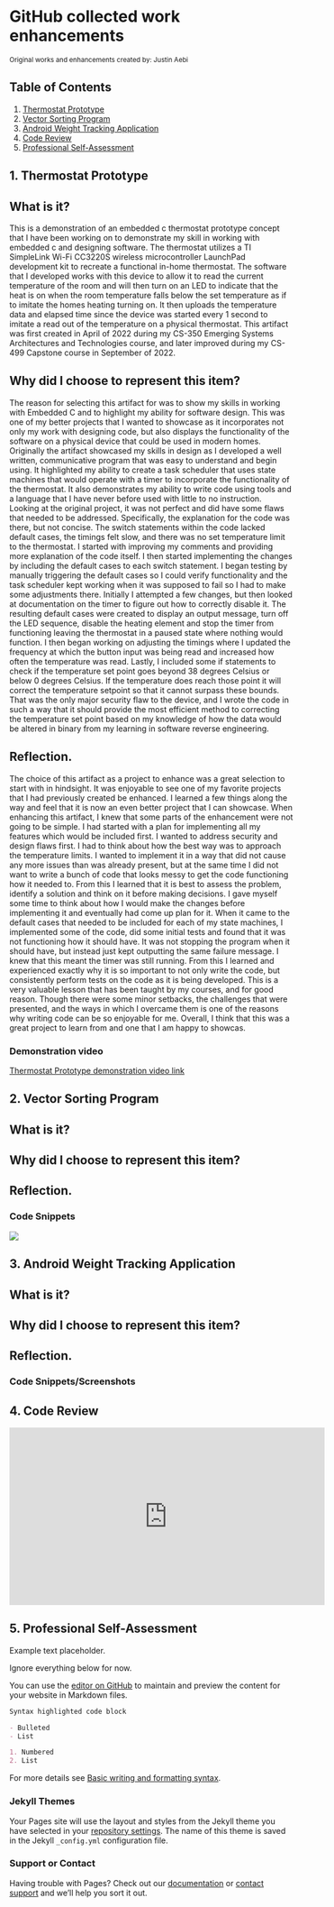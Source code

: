 # GitHub collected work enhancements
<sub>Original works and enhancements created by: Justin Aebi</sub>

## Table of Contents
1. <a href="#Thermostat">Thermostat Prototype<a>
2. <a href="#VS">Vector Sorting Program<a>
3. <a href="#App">Android Weight Tracking Application<a>
4. <a href="#Code Review">Code Review<a>
5. <a href="#PSA">Professional Self-Assessment<a>
  
## 1. Thermostat Prototype <a id="Thermostat"><a>
  
## What is it?
  
  This is a demonstration of an embedded c thermostat prototype concept that I have been working on to demonstrate my skill in working with embedded c and designing software. The thermostat utilizes a TI SimpleLink Wi-Fi CC3220S wireless microcontroller LaunchPad development kit to recreate a functional in-home thermostat. The software that I developed works with this device to allow it to read the current temperature of the room and will then turn on an LED to indicate that the heat is on when the room temperature falls below the set temperature as if to imitate the homes heating turning on. It then uploads the temperature data and elapsed time since the device was started every 1 second to imitate a read out of the temperature on a physical thermostat. This artifact was first created in April of 2022 during my CS-350 Emerging Systems Architectures and Technologies course, and later improved during my CS-499 Capstone course in September of 2022.
  
## Why did I choose to represent this item?
  
  The reason for selecting this artifact for was to show my skills in working with Embedded C and to highlight my ability for software design. This was one of my better projects that I wanted to showcase as it incorporates not only my work with designing code, but also displays the functionality of the software on a physical device that could be used in modern homes. Originally the artifact showcased my skills in design as I developed a well written, communicative program that was easy to understand and begin using. It highlighted my ability to create a task scheduler that uses state machines that would operate with a timer to incorporate the functionality of the thermostat. It also demonstrates my ability to write code using tools and a language that I have never before used with little to no instruction.
  Looking at the original project, it was not perfect and did have some flaws that needed to be addressed. Specifically, the explanation for the code was there, but not concise. The switch statements within the code lacked default cases, the timings felt slow, and there was no set temperature limit to the thermostat. I started with improving my comments and providing more explanation of the code itself. I then started implementing the changes by including the default cases to each switch statement. I began testing by manually triggering the default cases so I could verify functionality and the task scheduler kept working when it was supposed to fail so I had to make some adjustments there. Initially I attempted a few changes, but then looked at documentation on the timer to figure out how to correctly disable it. The resulting default cases were created to display an output message, turn off the LED sequence, disable the heating element and stop the timer from functioning leaving the thermostat in a paused state where nothing would function.
  I then began working on adjusting the timings where I updated the frequency at which the button input was being read and increased how often the temperature was read. Lastly, I included some if statements to check if the temperature set point goes beyond 38 degrees Celsius or below 0 degrees Celsius. If the temperature does reach those point it will correct the temperature setpoint so that it cannot surpass these bounds. That was the only major security flaw to the device, and I wrote the code in such a way that it should provide the most efficient method to correcting the temperature set point based on my knowledge of how the data would be altered in binary from my learning in software reverse engineering.
  
## Reflection.
  
  The choice of this artifact as a project to enhance was a great selection to start with in hindsight. It was enjoyable to see one of my favorite projects that I had previously created be enhanced. I learned a few things along the way and feel that it is now an even better project that I can showcase. When enhancing this artifact, I knew that some parts of the enhancement were not going to be simple. I had started with a plan for implementing all my features which would be included first. I wanted to address security and design flaws first. I had to think about how the best way was to approach the temperature limits. I wanted to implement it in a way that did not cause any more issues than was already present, but at the same time I did not want to write a bunch of code that looks messy to get the code functioning how it needed to. From this I learned that it is best to assess the problem, identify a solution and think on it before making decisions. I gave myself some time to think about how I would make the changes before implementing it and eventually had come up plan for it. 
	When it came to the default cases that needed to be included for each of my state machines, I implemented some of the code, did some initial tests and found that it was not functioning how it should have. It was not stopping the program when it should have, but instead just kept outputting the same failure message. I knew that this meant the timer was still running. From this I learned and experienced exactly why it is so important to not only write the code, but consistently perform tests on the code as it is being developed. This is a very valuable lesson that has been taught by my courses, and for good reason. Though there were some minor setbacks, the challenges that were presented, and the ways in which I overcame them is one of the reasons why writing code can be so enjoyable for me. Overall, I think that this was a great project to learn from and one that I am happy to showcas.
  
### Demonstration video
  <sub>[Thermostat Prototype demonstration video link](https://youtube.com/shorts/xkgiWN-o8l4)</sub>

## 2. Vector Sorting Program <a id="VS"><a>
  
## What is it?
  
## Why did I choose to represent this item?
  
## Reflection.
  
### Code Snippets
<img src="https://mishievouscloud.github.io/MischievousCloud.github.io/Images/InsertionSort.png" style="display: block; margin: auto;" />
  
## 3. Android Weight Tracking Application <a id="App"><a>
  
## What is it?
  
## Why did I choose to represent this item?
  
## Reflection.
  
### Code Snippets/Screenshots
  
## 4. Code Review <a id="Code Review"><a>
  
  <p align="center">
    <iframe width="560" height="315" src="https://www.youtube.com/embed/pC1tkp_Lheo" title="Justin Aebi Code Review" frameborder="0" allow="accelerometer; autoplay; clipboard-write; encrypted-media; gyroscope; picture-in-picture" allowfullscreen></iframe>
  </p>
  
## 5. Professional Self-Assessment <a id="PSA"><a>
  
  Example text placeholder.
  
  Ignore everything below for now.
  
You can use the [editor on GitHub](https://github.com/MishievousCloud/MischievousCloud.github.io/edit/gh-pages/index.md) to maintain and preview the content for your website in Markdown files.

```markdown
Syntax highlighted code block

- Bulleted
- List

1. Numbered
2. List
```

For more details see [Basic writing and formatting syntax](https://docs.github.com/en/github/writing-on-github/getting-started-with-writing-and-formatting-on-github/basic-writing-and-formatting-syntax).

### Jekyll Themes

Your Pages site will use the layout and styles from the Jekyll theme you have selected in your [repository settings](https://github.com/MishievousCloud/MischievousCloud.github.io/settings/pages). The name of this theme is saved in the Jekyll `_config.yml` configuration file.

### Support or Contact

Having trouble with Pages? Check out our [documentation](https://docs.github.com/categories/github-pages-basics/) or [contact support](https://support.github.com/contact) and we’ll help you sort it out.
